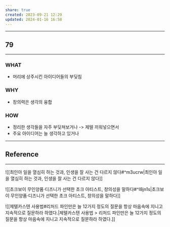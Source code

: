 ```yaml
---
share: true
created: 2023-09-21 12:29
updated: 2024-01-16 16:58
---
```


---
## 79
---
### WHAT
- 머리에 상주시킨 아이디어들의 부딪침
### WHY
- 창의력은 생각의 융합
### HOW
- 정리한 생각들을 자주 부딪쳐보거나 -> 제텔 끼워넣으면서
- 주요 아이디어는 늘 생각하고 있거나
---

## Reference
---
![[최인아  일을 열심히 하는 것과, 인생을 잘 사는 건 다르지 않다#^m3ucrw|최인아  일을 열심히 하는 것과, 인생을 잘 사는 건 다르지 않다]]

![[초크보이  무인양품·디즈니가 선택한 초크 아티스트, 창의성을 말하다#^l8jn1s|초크보이  무인양품·디즈니가 선택한 초크 아티스트, 창의성을 말하다]]

![[제텔카스텐 사용법#리처드 파인만은 늘 12가지 정도의 질문을 항상 마음속에 지니고 지속적으로 질문하라 하였다.|제텔카스텐 사용법 > 리처드 파인만은 늘 12가지 정도의 질문을 항상 마음속에 지니고 지속적으로 질문하라 하였다.]]
